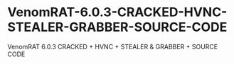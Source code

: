 # VenomRAT-6.0.3-CRACKED-HVNC-STEALER-GRABBER-SOURCE-CODE
VenomRAT 6.0.3 CRACKED + HVNC + STEALER &amp; GRABBER + SOURCE CODE
